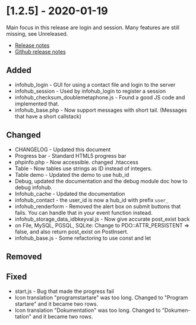# [1.2.5] - 2020-01-19
Main focus in this release are login and session. Many features are still missing, see Unreleased.

* [Release notes](main,release_v1_v1v2_v1v2v5)
* [Github release notes](https://github.com/peterlembke/infohub/releases/tag/v1.2.5)

## Added
- infohub_login - GUI for using a contact file and login to the server
- infohub_session - Used by infohub_login to register a session
- infohub_checksum_doublemetaphone.js - Found a good JS code and implemented that. 
- infohub_base.php - Now support messages with short tail. (Messages that have a short callstack) 

## Changed
- CHANGELOG - Updated this document
- Progress bar - Standard HTML5 progress bar
- phpinfo.php - Now accessible. changed .htaccess
- Table - Now tables use strings as ID instead of integers.
- Table demo - Updated the demo to use hub_id
- Debug, updated the documentation and the debug module doc how to debug infohub.
- Infohub_cache - Updated the documentation
- infohub_contact - the user_id is now a hub_id with prefix `user_`
- infohub_renderform - Removed the alert box on submit buttons that fails. You can handle that in your event function instead.
- infohub_storage_data_idbkeyval.js - Now give accurate post_exist back
- on File, MySQL, PGSQL, SQLite: Change to PDO::ATTR_PERSISTENT => false, and also return post_exist on PostInsert.
- infohub_base.js - Some refactoring to use const and let

## Removed

## Fixed
- start.js - Bug that made the progress fail
- Icon translation "programstartare" was too long. Changed to "Program startare" and it became two rows.
- Icon translation "Dokumentation" was too long. Changed to "Dokumen- tation" and it became two rows.

